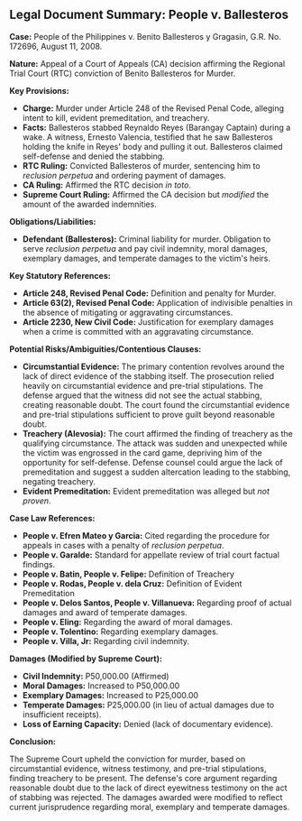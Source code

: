 ## Legal Document Summary: People v. Ballesteros

**Case:** People of the Philippines v. Benito Ballesteros y Gragasin, G.R. No. 172696, August 11, 2008.

**Nature:** Appeal of a Court of Appeals (CA) decision affirming the Regional Trial Court (RTC) conviction of Benito Ballesteros for Murder.

**Key Provisions:**

*   **Charge:** Murder under Article 248 of the Revised Penal Code, alleging intent to kill, evident premeditation, and treachery.
*   **Facts:** Ballesteros stabbed Reynaldo Reyes (Barangay Captain) during a wake. A witness, Ernesto Valencia, testified that he saw Ballesteros holding the knife in Reyes' body and pulling it out. Ballesteros claimed self-defense and denied the stabbing.
*   **RTC Ruling:** Convicted Ballesteros of murder, sentencing him to *reclusion perpetua* and ordering payment of damages.
*   **CA Ruling:** Affirmed the RTC decision *in toto*.
*   **Supreme Court Ruling:** Affirmed the CA decision but *modified* the amount of the awarded indemnities.

**Obligations/Liabilities:**

*   **Defendant (Ballesteros):** Criminal liability for murder. Obligation to serve *reclusion perpetua* and pay civil indemnity, moral damages, exemplary damages, and temperate damages to the victim's heirs.

**Key Statutory References:**

*   **Article 248, Revised Penal Code:** Definition and penalty for Murder.
*   **Article 63(2), Revised Penal Code:** Application of indivisible penalties in the absence of mitigating or aggravating circumstances.
*   **Article 2230, New Civil Code:** Justification for exemplary damages when a crime is committed with an aggravating circumstance.

**Potential Risks/Ambiguities/Contentious Clauses:**

*   **Circumstantial Evidence:** The primary contention revolves around the lack of direct evidence of the stabbing itself. The prosecution relied heavily on circumstantial evidence and pre-trial stipulations. The defense argued that the witness did not see the actual stabbing, creating reasonable doubt. The court found the circumstantial evidence and pre-trial stipulations sufficient to prove guilt beyond reasonable doubt.
*   **Treachery (Alevosia):** The court affirmed the finding of treachery as the qualifying circumstance. The attack was sudden and unexpected while the victim was engrossed in the card game, depriving him of the opportunity for self-defense. Defense counsel could argue the lack of premeditation and suggest a sudden altercation leading to the stabbing, negating treachery.
*   **Evident Premeditation:** Evident premeditation was alleged but *not proven*.

**Case Law References:**

*   **People v. Efren Mateo y Garcia:** Cited regarding the procedure for appeals in cases with a penalty of *reclusion perpetua*.
*   **People v. Garalde:** Standard for appellate review of trial court factual findings.
*   **People v. Batin, People v. Felipe:** Definition of Treachery
*   **People v. Rodas, People v. dela Cruz:** Definition of Evident Premeditation
*   **People v. Delos Santos, People v. Villanueva:** Regarding proof of actual damages and award of temperate damages.
*   **People v. Eling:** Regarding the award of moral damages.
*   **People v. Tolentino:** Regarding exemplary damages.
*   **People v. Villa, Jr:** Regarding civil indemnity.

**Damages (Modified by Supreme Court):**

*   **Civil Indemnity:** P50,000.00 (Affirmed)
*   **Moral Damages:** Increased to P50,000.00
*   **Exemplary Damages:** Increased to P25,000.00
*   **Temperate Damages:** P25,000.00 (in lieu of actual damages due to insufficient receipts).
*   **Loss of Earning Capacity:** Denied (lack of documentary evidence).

**Conclusion:**

The Supreme Court upheld the conviction for murder, based on circumstantial evidence, witness testimony, and pre-trial stipulations, finding treachery to be present. The defense's core argument regarding reasonable doubt due to the lack of direct eyewitness testimony on the act of stabbing was rejected. The damages awarded were modified to reflect current jurisprudence regarding moral, exemplary and temperate damages.

